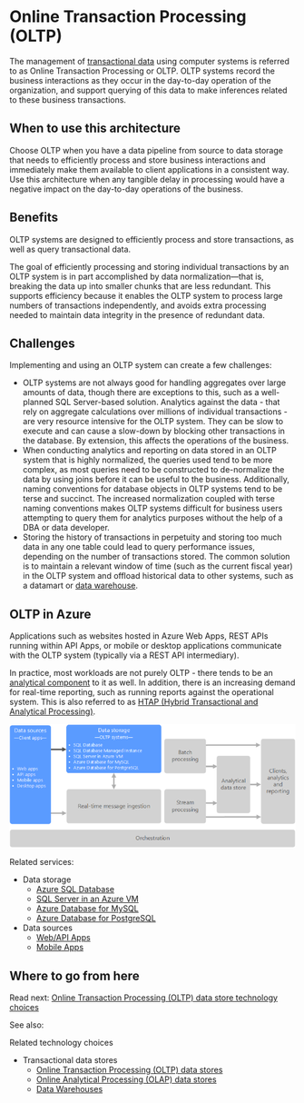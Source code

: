 # Online Transaction Processing (OLTP)

The management of [transactional data](../common-architectures/transactional-data.md) using computer systems is referred to as Online Transaction Processing or OLTP. OLTP systems record the business interactions as they occur in the day-to-day operation of the organization, and support querying of this data to make inferences related to these business transactions.

## When to use this architecture
Choose OLTP when you have a data pipeline from source to data storage that needs to efficiently process and store business interactions and immediately make them available to client applications in a consistent way. Use this architecture when any tangible delay in processing would have a negative impact on the day-to-day operations of the business.

## Benefits
OLTP systems are designed to efficiently process and store transactions, as well as query transactional data.

The goal of efficiently processing and storing individual transactions by an OLTP system is in part accomplished by data normalization&mdash;that is, breaking the data up into smaller chunks that are less redundant. This supports efficiency because it enables the OLTP system to process large numbers of transactions independently, and avoids extra processing needed to maintain data integrity in the presence of redundant data.

## Challenges
Implementing and using an OLTP system can create a few challenges:

- OLTP systems are not always good for handling aggregates over large amounts of data, though there are exceptions to this, such as a well-planned SQL Server-based solution. Analytics against the data - that rely on aggregate calculations over millions of individual transactions - are very resource intensive for the OLTP system. They can be slow to execute and can cause a slow-down by blocking other transactions in the database. By extension, this affects the operations of the business.
- When conducting analytics and reporting on data stored in an OLTP system that is highly normalized, the queries used tend to be more complex, as most queries need to be constructed to de-normalize the data by using joins before it can be useful to the business. Additionally, naming conventions for database objects in OLTP systems tend to be terse and succinct. The increased normalization coupled with terse naming conventions makes OLTP systems difficult for business users attempting to query them for analytics purposes without the help of a DBA or data developer.
- Storing the history of transactions in perpetuity and storing too much data in any one table could lead to query performance issues, depending on the number of transactions stored. The common solution is to maintain a relevant window of time (such as the current fiscal year) in the OLTP system and offload historical data to other systems, such as a datamart or [data warehouse](../technology-choices/data-warehouses.md).

## OLTP in Azure
Applications such as websites hosted in Azure Web Apps, REST APIs running within API Apps, or mobile or desktop applications communicate with the OLTP system (typically via a REST API intermediary).

In practice, most workloads are not purely OLTP - there tends to be an [analytical component](../pipeline-patterns/online-analytical-processing.md) to it as well. In addition, there is an increasing demand for real-time reporting, such as running reports against the operational system. This is also referred to as [HTAP (Hybrid Transactional and Analytical Processing)](../technology-choices/olap-data-stores.md).

![OLTP in Azure](./images/oltp-data-pipeline.png)

Related services:

- Data storage
    - [Azure SQL Database](https://docs.microsoft.com/azure/sql-database/)
    - [SQL Server in an Azure VM](https://docs.microsoft.com/azure/virtual-machines/windows/sql/virtual-machines-windows-sql-server-iaas-overview?toc=%2Fazure%2Fvirtual-machines%2Fwindows%2Ftoc.json)
    - [Azure Database for MySQL](https://docs.microsoft.com/azure/mysql/)
    - [Azure Database for PostgreSQL](https://docs.microsoft.com/azure/postgresql/)
- Data sources
    - [Web/API Apps](https://docs.microsoft.com/azure/app-service/)
    - [Mobile Apps](https://docs.microsoft.com/azure/app-service-mobile/)

## Where to go from here
Read next:
[Online Transaction Processing (OLTP) data store technology choices](../technology-choices/oltp-data-stores.md)

See also:

Related technology choices
- Transactional data stores
    - [Online Transaction Processing (OLTP) data stores](../technology-choices/oltp-data-stores.md)
    - [Online Analytical Processing (OLAP) data stores](../technology-choices/olap-data-stores.md)
    - [Data Warehouses](../technology-choices/data-warehouses.md)